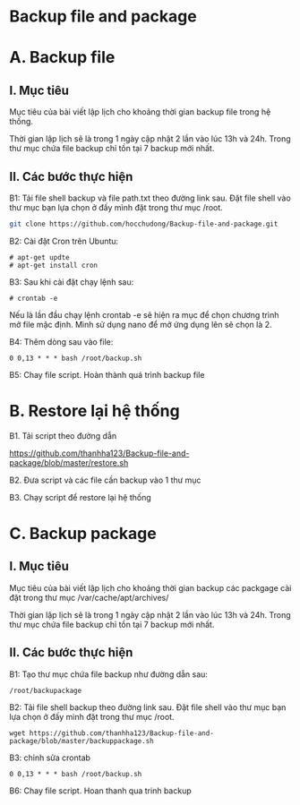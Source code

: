Backup file and package
===========
# A. Backup file
## I. Mục tiêu 
  Mục tiêu của bài viết lập lịch cho khoảng thời gian backup file trong hệ thống. 
  
  Thời gian lập lịch sẽ là trong 1 ngày cập nhật 2 lần vào lúc 13h và 24h. Trong thư mục chứa file backup chỉ tồn tại 7 backup mới nhất.

## II. Các bước thực hiện
  B1: Tải file shell backup và file path.txt theo đường link sau. Đặt file shell vào thư mục bạn lựa chọn ở đấy mình đặt trong thư mục /root. 
  
```sh
git clone https://github.com/hocchudong/Backup-file-and-package.git
```
  B2: Cài đặt Cron trên Ubuntu: 

    # apt-get updte 
    # apt-get install cron 
  
  B3: Sau khi cài đặt chạy lệnh sau: 
  
    # crontab -e 
  
  Nếu là lần đầu chạy lệnh    crontab -e sẽ hiện ra mục để chọn chương trình mở file mậc định. Mình sử dụng nano để mở ứng dụng lên sẽ chọn là 2. 
  
  B4: Thêm dòng sau vào file: 
  
    0 0,13 * * * bash /root/backup.sh 
    
  B5: Chay file script. Hoàn thành quá trình backup file


# B. Restore lại hệ thống
B1. Tải script theo đường dẫn

https://github.com/thanhha123/Backup-file-and-package/blob/master/restore.sh

B2. Đưa script và các file cần backup vào 1 thư mục 

B3. Chạy script để restore lại hệ thống

# C. Backup package

## I. Mục tiêu 
  Mục tiêu của bài viết lập lịch cho khoảng thời gian backup các packgage cài đặt trong thư mục /var/cache/apt/archives/
  
  Thời gian lập lịch sẽ là trong 1 ngày cập nhật 2 lần vào lúc 13h và 24h. Trong thư mục chứa file backup chỉ tồn tại 7 backup mới nhất.

## II. Các bước thực hiện
  B1: Tạo thư mục chứa file backup như đường dẫn sau: 
  
    /root/backupackage
  
  B2: Tải file shell backup theo đường link sau. Đặt file shell vào thư mục bạn lựa chọn ở đấy mình đặt trong thư mục /root. 
  
    wget https://github.com/thanhha123/Backup-file-and-package/blob/master/backuppackage.sh
  
  B3: chỉnh sửa crontab
  
    0 0,13 * * * bash /root/backup.sh 
    
  B6: Chay file script. Hoan thanh qua trinh backup 

